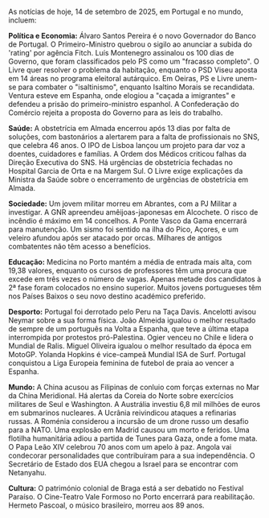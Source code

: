 As notícias de hoje, 14 de setembro de 2025, em Portugal e no mundo, incluem:

**Política e Economia:** Álvaro Santos Pereira é o novo Governador do Banco de Portugal. O Primeiro-Ministro quebrou o sigilo ao anunciar a subida do 'rating' por agência Fitch. Luís Montenegro assinalou os 100 dias de Governo, que foram classificados pelo PS como um "fracasso completo". O Livre quer resolver o problema da habitação, enquanto o PSD Viseu aposta em 14 áreas no programa eleitoral autárquico. Em Oeiras, PS e Livre unem-se para combater o "isaltinismo", enquanto Isaltino Morais se recandidata. Ventura esteve em Espanha, onde elogiou a "caçada a imigrantes" e defendeu a prisão do primeiro-ministro espanhol. A Confederação do Comércio rejeita a proposta do Governo para as leis do trabalho.

**Saúde:** A obstetrícia em Almada encerrou após 13 dias por falta de soluções, com bastonários a alertarem para a falta de profissionais no SNS, que celebra 46 anos. O IPO de Lisboa lançou um projeto para dar voz a doentes, cuidadores e famílias. A Ordem dos Médicos criticou falhas da Direção Executiva do SNS. Há urgências de obstetrícia fechadas no Hospital Garcia de Orta e na Margem Sul. O Livre exige explicações da Ministra da Saúde sobre o encerramento de urgências de obstetrícia em Almada.

**Sociedade:** Um jovem militar morreu em Abrantes, com a PJ Militar a investigar. A GNR apreendeu amêijoas-japonesas em Alcochete. O risco de incêndio é máximo em 14 concelhos. A Ponte Vasco da Gama encerrará para manutenção. Um sismo foi sentido na ilha do Pico, Açores, e um veleiro afundou após ser atacado por orcas. Milhares de antigos combatentes não têm acesso a benefícios.

**Educação:** Medicina no Porto mantém a média de entrada mais alta, com 19,38 valores, enquanto os cursos de professores têm uma procura que excede em três vezes o número de vagas. Apenas metade dos candidatos à 2ª fase foram colocados no ensino superior. Muitos jovens portugueses têm nos Países Baixos o seu novo destino académico preferido.

**Desporto:** Portugal foi derrotado pelo Peru na Taça Davis. Ancelotti avisou Neymar sobre a sua forma física. João Almeida igualou o melhor resultado de sempre de um português na Volta a Espanha, que teve a última etapa interrompida por protestos pró-Palestina. Ogier venceu no Chile e lidera o Mundial de Ralis. Miguel Oliveira igualou o melhor resultado da época em MotoGP. Yolanda Hopkins é vice-campeã Mundial ISA de Surf. Portugal conquistou a Liga Europeia feminina de futebol de praia ao vencer a Espanha.

**Mundo:** A China acusou as Filipinas de conluio com forças externas no Mar da China Meridional. Há alertas da Coreia do Norte sobre exercícios militares de Seul e Washington. A Austrália investiu 6,8 mil milhões de euros em submarinos nucleares. A Ucrânia reivindicou ataques a refinarias russas. A Roménia considerou a incursão de um drone russo um desafio para a NATO. Uma explosão em Madrid causou um morto e feridos. Uma flotilha humanitária adiou a partida de Tunes para Gaza, onde a fome mata. O Papa Leão XIV celebrou 70 anos com um apelo à paz. Angola vai condecorar personalidades que contribuíram para a sua independência. O Secretário de Estado dos EUA chegou a Israel para se encontrar com Netanyahu.

**Cultura:** O património colonial de Braga está a ser debatido no Festival Paraíso. O Cine-Teatro Vale Formoso no Porto encerrará para reabilitação. Hermeto Pascoal, o músico brasileiro, morreu aos 89 anos.